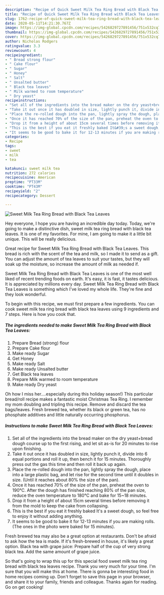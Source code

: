 ```yaml
---
description: "Recipe of Quick Sweet Milk Tea Ring Bread with Black Tea Leaves"
title: "Recipe of Quick Sweet Milk Tea Ring Bread with Black Tea Leaves"
slug: 1762-recipe-of-quick-sweet-milk-tea-ring-bread-with-black-tea-leaves
date: 2020-05-11T14:21:30.767Z
image: https://img-global.cpcdn.com/recipes/5426829727891456/751x532cq70/sweet-milk-tea-ring-bread-with-black-tea-leaves-recipe-main-photo.jpg
thumbnail: https://img-global.cpcdn.com/recipes/5426829727891456/751x532cq70/sweet-milk-tea-ring-bread-with-black-tea-leaves-recipe-main-photo.jpg
cover: https://img-global.cpcdn.com/recipes/5426829727891456/751x532cq70/sweet-milk-tea-ring-bread-with-black-tea-leaves-recipe-main-photo.jpg
author: Nicholas Rodgers
ratingvalue: 3.3
reviewcount: 4
recipeingredient:
- " Bread strong flour"
- " Cake flour"
- " Sugar"
- " Honey"
- " Salt"
- " Unsalted butter"
- " Black tea leaves"
- " Milk warmed to room temperature"
- " Dry yeast"
recipeinstructions:
- "Set all of the ingredients into the bread maker on the dry yeast+bread dough course up to the first rising, and let sit as-is for 20 minutes to rise upon finishing."
- "Take it out once it has doubled in size, lightly punch it, divide into 6 equal portions and roll it up, then bench it for 15 minutes. Thoroughly press out the gas this time and then roll it back up again."
- "Place the re-rolled dough into the pan, lightly spray the dough, place into a large plastic bag, and let rise for the second time until it doubles in size. (Until it reaches about 80% the size of the pan)."
- "Once it has reached 70% of the size of the pan, preheat the oven to 190°C. After the dough has finished reaching 80% of the pan size, reduce the oven temperature to 180°C and bake for 15~18 minutes."
- "Drop it from a height of about 15cm several times before removing it from the mold to keep the cake from collapsing."
- "This is the best if you eat it freshly baked It&#39;s a sweet dough, so feel free to enjoy it without adding anything."
- "It seems to be good to bake it for 12-13 minutes if you are making rolls. (The ones in the photo were baked for 15 minutes)."
categories:
- Recipe
tags:
- sweet
- milk
- tea

katakunci: sweet milk tea 
nutrition: 272 calories
recipecuisine: American
preptime: "PT33M"
cooktime: "PT43M"
recipeyield: "2"
recipecategory: Dessert

---
```



![Sweet Milk Tea Ring Bread with Black Tea Leaves](https://img-global.cpcdn.com/recipes/5426829727891456/751x532cq70/sweet-milk-tea-ring-bread-with-black-tea-leaves-recipe-main-photo.jpg)

Hey everyone, I hope you are having an incredible day today. Today, we're going to make a distinctive dish, sweet milk tea ring bread with black tea leaves. It is one of my favorites. For mine, I am going to make it a little bit unique. This will be really delicious.

Great recipe for Sweet Milk Tea Ring Bread with Black Tea Leaves. This bread is rich with the scent of the tea and milk, so I made it to send as a gift. You can adjust the amount of tea leaves to suit your tastes, but they will soak up the moisture, so increase the amount of milk as needed if.

Sweet Milk Tea Ring Bread with Black Tea Leaves is one of the most well liked of recent trending foods on earth. It's easy, it is fast, it tastes delicious. It is appreciated by millions every day. Sweet Milk Tea Ring Bread with Black Tea Leaves is something which I've loved my whole life. They're fine and they look wonderful.


To begin with this recipe, we must first prepare a few ingredients. You can cook sweet milk tea ring bread with black tea leaves using 9 ingredients and 7 steps. Here is how you cook that.

<!--inarticleads1-->

##### The ingredients needed to make Sweet Milk Tea Ring Bread with Black Tea Leaves:

1. Prepare  Bread (strong) flour
1. Prepare  Cake flour
1. Make ready  Sugar
1. Get  Honey
1. Make ready  Salt
1. Make ready  Unsalted butter
1. Get  Black tea leaves
1. Prepare  Milk warmed to room temperature
1. Make ready  Dry yeast


Oh how I miss her….especially during this holiday season!) This particular bread/roll recipe makes a fantastic moist Christmas Tea Ring. I remember my mom doubling and tripling this recipe. Remove and discard the tea bags/leaves. Fresh brewed tea, whether its black or green tea, has no phosphate additives and little naturally occurring phosphorus. 

<!--inarticleads2-->

##### Instructions to make Sweet Milk Tea Ring Bread with Black Tea Leaves:

1. Set all of the ingredients into the bread maker on the dry yeast+bread dough course up to the first rising, and let sit as-is for 20 minutes to rise upon finishing.
1. Take it out once it has doubled in size, lightly punch it, divide into 6 equal portions and roll it up, then bench it for 15 minutes. Thoroughly press out the gas this time and then roll it back up again.
1. Place the re-rolled dough into the pan, lightly spray the dough, place into a large plastic bag, and let rise for the second time until it doubles in size. (Until it reaches about 80% the size of the pan).
1. Once it has reached 70% of the size of the pan, preheat the oven to 190°C. After the dough has finished reaching 80% of the pan size, reduce the oven temperature to 180°C and bake for 15~18 minutes.
1. Drop it from a height of about 15cm several times before removing it from the mold to keep the cake from collapsing.
1. This is the best if you eat it freshly baked It&#39;s a sweet dough, so feel free to enjoy it without adding anything.
1. It seems to be good to bake it for 12-13 minutes if you are making rolls. (The ones in the photo were baked for 15 minutes).


Fresh brewed tea may also be a great option at restaurants. Don&#39;t be afraid to ask how the tea is made. If it&#39;s fresh-brewed in house, it&#39;s likely a great option. Black tea with grape juice: Prepare half of the cup of very strong black tea. Add the same amount of grape juice. 

So that's going to wrap this up for this special food sweet milk tea ring bread with black tea leaves recipe. Thank you very much for your time. I'm sure that you will make this at home. There is gonna be interesting food in home recipes coming up. Don't forget to save this page in your browser, and share it to your family, friends and colleague. Thanks again for reading. Go on get cooking!
